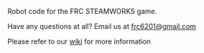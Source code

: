 Robot code for the FRC STEAMWORKS game.

Have any questions at all? Email us at frc6201@gmail.com

Please refer to our [wiki](https://www.github.com/TheHighlanders/wiki/wiki/Software) for more information
